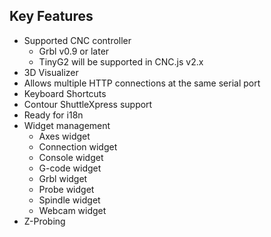 ## Key Features
* Supported CNC controller
  * Grbl v0.9 or later
  * TinyG2 will be supported in CNC.js v2.x
* 3D Visualizer
* Allows multiple HTTP connections at the same serial port
* Keyboard Shortcuts
* Contour ShuttleXpress support 
* Ready for i18n
* Widget management
  - Axes widget
  - Connection widget
  - Console widget
  - G-code widget
  - Grbl widget
  - Probe widget
  - Spindle widget
  - Webcam widget
* Z-Probing